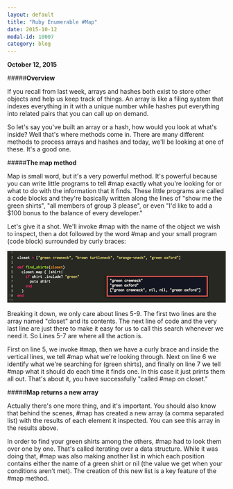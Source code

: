 ```yaml
---
layout: default
title: "Ruby Enumerable #Map"
date: 2015-10-12
modal-id: 10007
category: blog
---
```


**October 12, 2015**


#####**Overview**

If you recall from last week, arrays and hashes both exist to store other objects and help us keep track of things. An array is like a filing system that indexes everything in it with a unique number while hashes put everything into related pairs that you can call up on demand.

So let's say you've built an array or a hash, how would you look at what's inside? Well that's where methods come in. There are many different methods to process arrays and hashes and today, we'll be looking at one of these. It's a good one.

#####**The map method**

Map is small word, but it's a very powerful method. It's powerful because you can write little programs to tell #map exactly what you're looking for or what to do with the information that it finds. These little programs are called a code blocks and they're basically written along the lines of "show me the green shirts", "all members of group 3 please", or even "I'd like to add a $100 bonus to the balance of every developer."

Let's give it a shot. We'll invoke #map with the name of the object we wish to inspect, then a dot followed by the word #map and your small program (code block) surrounded by curly braces:

<img src="blog/images/map-example.png" alt="example of map method">

Breaking it down, we only care about lines 5-9. The first two lines are the array named "closet" and its contents. The next line of code and the very last line are just there to make it easy for us to call this search whenever we need it. So Lines 5-7 are where all the action is.

First on line 5, we invoke #map, then we have a curly brace and inside the vertical lines, we tell #map what we're looking through. Next on line 6 we identify what we're searching for (green shirts), and finally on line 7 we tell #map what it should do each time it finds one. In this case it just prints them all out. That's about it, you have successfully "called #map on closet."

#####**Map returns a new array**

Actually there's one more thing, and it's important. You should also know that behind the scenes, #map has created a new array (a comma separated list) with the results of each element it inspected. You can see this array in the results above.

In order to find your green shirts among the others, #map had to look them over one by one. That's called iterating over a data structure. While it was doing that, #map was also making another list in which each position contains either the name of a green shirt or nil (the value we get when your conditions aren't met). The creation of this new list is a key feature of the #map method.